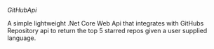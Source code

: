 *GitHubApi*

A simple lightweight .Net Core Web Api that integrates with GitHubs Repository api to return the top 5 starred repos given a user supplied language.
